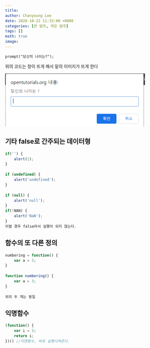 ```yaml
---
title: 
author: Chanyoung Lee
date: 2020-10-22 11:33:00 +0800
categories: [큰 범주, 작은 범주]
tags: []
math: true
image: 
---
```


```
prompt("당신의 나이는?"); 
```
위의 코드는 창이 뜨게 해서 밑의 이미지가 뜨게 한다

![prompt](/assets/img/Javascript/prompt.png)


## 기타 false로 간주되는 데이터형
``` javascript
if('') {
    alert(1);
}
  
if (undefined) {
    alert('undefined');
}

if (null) {
    alert('null');
}
if(!NAN) {
    alert('NaN');
}
이럴 경우 false라서 실행이 되지 않는다. 
```

## 함수의 또 다른 정의
```javascript
numbering = function() {
    var a = 3;
}

function numbering() {
    var a = 3;
}

위의 두 개는 동일
```
## 익명함수
```javascript
(function() {
    var i = 3;
    return i;
})() //익명함수, 바로 실행시켜준다.
```